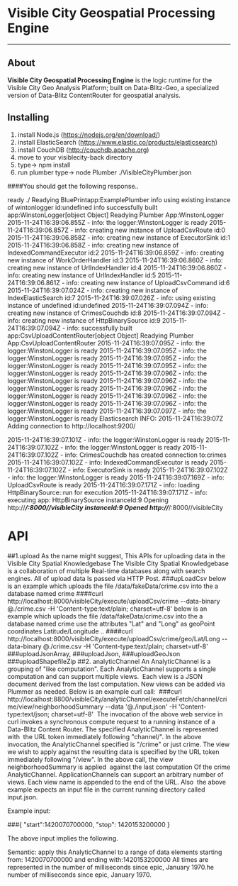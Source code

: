 # Visible City Geospatial Processing Engine

---

## About

**Visible City Geospatial Processing Engine** is the logic runtime for the Visible City Geo Analysis Platform; built on
Data-Blitz-Geo, a specialized version of Data-Blitz ContentRouter for geospatial analysis.

## Installing
1. install Node.js (https://nodejs.org/en/download/)
2. install ElasticSearch (https://www.elastic.co/products/elasticsearch)
3. install CouchDB (http://couchdb.apache.org)
4. move to your visiblecity-back directory
5. type-> npm install 
6. run plumber type-> node Plumber ./VisibleCityPlumber.json

####You should get the following response..

ready ./
Readying BluePrintapp:ExamplePlumber
info using existing instance of wintonlogger id:undefined
info successfully built app:WinstonLogger[object Object]
Readying Plumber App:WinstonLogger
2015-11-24T16:39:06.855Z - info: the logger:WinstonLogger is ready
2015-11-24T16:39:06.857Z - info: creating new instance of UploadCsvRoute id:0
2015-11-24T16:39:06.858Z - info: creating new instance of ExecutorSink id:1
2015-11-24T16:39:06.858Z - info: creating new instance of IndexedCommandExecutor id:2
2015-11-24T16:39:06.859Z - info: creating new instance of WorkOrderHandler id:3
2015-11-24T16:39:06.860Z - info: creating new instance of UrlIndexHandler id:4
2015-11-24T16:39:06.860Z - info: creating new instance of UrlIndexHandler id:5
2015-11-24T16:39:06.861Z - info: creating new instance of UploadCsvCommand id:6
2015-11-24T16:39:07.024Z - info: creating new instance of IndexElasticSearch id:7
2015-11-24T16:39:07.026Z - info: using existing instance of undefined id:undefined
2015-11-24T16:39:07.094Z - info: creating new instance of CrimesCouchdb id:8
2015-11-24T16:39:07.094Z - info: creating new instance of HttpBinarySource id:9
2015-11-24T16:39:07.094Z - info: successfully built app:CsvUploadContentRouter[object Object]
Readying Plumber App:CsvUploadContentRouter
2015-11-24T16:39:07.095Z - info: the logger:WinstonLogger is ready
2015-11-24T16:39:07.095Z - info: the logger:WinstonLogger is ready
2015-11-24T16:39:07.095Z - info: the logger:WinstonLogger is ready
2015-11-24T16:39:07.095Z - info: the logger:WinstonLogger is ready
2015-11-24T16:39:07.096Z - info: the logger:WinstonLogger is ready
2015-11-24T16:39:07.096Z - info: the logger:WinstonLogger is ready
2015-11-24T16:39:07.096Z - info: the logger:WinstonLogger is ready
2015-11-24T16:39:07.096Z - info: the logger:WinstonLogger is ready
2015-11-24T16:39:07.096Z - info: the logger:WinstonLogger is ready
2015-11-24T16:39:07.097Z - info: the logger:WinstonLogger is ready
Elasticsearch INFO: 2015-11-24T16:39:07Z
  Adding connection to http://localhost:9200/

2015-11-24T16:39:07.101Z - info: the logger:WinstonLogger is ready
2015-11-24T16:39:07.102Z - info: the logger:WinstonLogger is ready
2015-11-24T16:39:07.102Z - info: CrimesCouchdb has created connection to:crimes
2015-11-24T16:39:07.102Z - info: IndexedCommandExecutor is ready
2015-11-24T16:39:07.102Z - info: ExecutorSink is ready
2015-11-24T16:39:07.102Z - info: the logger:WinstonLogger is ready
2015-11-24T16:39:07.169Z - info: UploadCsvRoute is ready
2015-11-24T16:39:07.171Z - info: loading HttpBinarySource::run for execution
2015-11-24T16:39:07.171Z - info: executing app: HttpBinarySource
instanceId:9 Opening http://*****/:8000//visibleCity
instanceId:9 Opened http://*****/:8000//visibleCity

# API
##1.upload
As the name might suggest, This APIs for uploading data 
in the Visible City Spatial Knowledgebase
The  Visible City Spatial Knowledgebase is a collaboration 
of multiple Real-time databases along with search engines.
All of upload data Is passed via HTTP Post.
###upLoadCsv
below is an example which uploads the file /data/fakeData/crime.csv into the a database named crime
####curl http://localhost:8000/visibleCity/execute/uploadCsv/crime --data-binary @./crime.csv -H 'Content-type:text/plain; charset=utf-8'
below is an example which uploads the file /data/fakeData/crime.csv into the a database named crime use the attributes "Lat" and "Long" as 
geoPoint coordinates Latitude/Longitude ..
####curl http://localhost:8000/visibleCity/execute/uploadCsv/crime/geo/Lat/Long --data-binary @./crime.csv -H 'Content-type:text/plain; charset=utf-8'
###uploadJsonArray,
###uploadJson,
###uploadGeoJson
###uploadShapefileZip
##2. analyticChannel
An AnalyticChannel is a grouping of "like computation". Each AnalyticChannel supports a single computation and can support multiple views.  Each view is a JSON document derived from the last computation. New views can be added via Plummer as needed. Below is an example curl call: 
###curl http://localhost:8800/visibleCity/analyticChannel/executeFetch/channel/crime/view/neighborhoodSummary  --data '@./input.json'   -H 'Content-type:text/json; charset=utf-8'
  The invocation of the above web service in curl invokes a synchronous compute request to a running instance of a Data-Blitz Content Router. The specified AnalyticChannel is represented with  the URL token immediately following "channel/". In the above invocation, the AnalyticChannel specified is "/crime" or just crime. The view we wish to apply against the resulting data is specified by the URL token immediately following "/view". In the above call, the view neighborhoodSummary is applied  against the last computation Of the crime AnalyticChannel. ApplicationChannels can support an arbitrary number of views. Each view name is appended to the end of the URL. Also  the above example expects an input file in the current running directory called input.json. 
 
 Example input:
 
 ###{ "start":1420070700000, "stop": 1420153200000 }
 
 The above input implies the following. 
 
 Semantic: apply this AnalyticChannel to a range of data elements 
 starting from: 1420070700000 and ending with:1420153200000
 All times are represented in the number of milliseconds since epic, January 1970.he number of milliseconds since epic, January 1970.